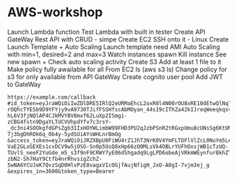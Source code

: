 # AWS-workshop

Launch Lambda function
    Test Lambda with built in tester
Create API GateWay
    Rest API with CRUD - simpe
Create EC2
    SSH onto it - Linux
Create Launch Template + Auto Scaling
    Launch template need AMI
    Auto Scaling with min=1, desired=2 and max=3
    Watch instances spawn
    Kill instance
    See new spawn + Check auto scaling activity
Create S3
    Add at least 1 file to it
    Make policy fully awailable for all
    From EC2 ls (aws s3 ls)
    Change policy for s3 for only available from API GateWay
Create cognito user pool
    Add JWT to GateWay

    https://example.com/callback
    #id_token=eyJraWQiOiIwZDlDRE5IRlQ2eURMaEhcL2oxR0l4N00rOU8xRE10dEtwQlNqTlRqV3pPTT0iLCJhbGciOiJSUzI1NiJ9.eyJhdF9oYXNoIjoiVGI0ckxZLWdYajIzWWVtUHF3TzgwUSIsInN1YiI6ImZmYzVlYTM0LTYyM2YtNDVkYS04MTAxLTE1YTY4YjYxNzFlMSIsImF1ZCI6IjJubzh1MGxqNW5vNjE3cGI4Y2puZWYxc2sxIiwidG9rZW5fdXNlIjoiaWQiLCJhdXRoX3RpbWUiOjE2ODE2NDYzNjIsImlzcyI6Imh0dHBzOlwvXC9jb2duaXRvLWlkcC51cy1lYXN0LTEuYW1hem9uYXdzLmNvbVwvdXMtZWFzdC0xXzBKbFNzajdzSCIsImNvZ25pdG86dXNlcm5hbWUiOiJ0ZXN0MSIsImV4cCI6MTY4MTY0OTk2MiwiaWF0IjoxNjgxNjQ2MzYyLCJqdGkiOiIwYjZkZmM2Ny04MjVkLTQyYmUtODg5ZS01NGIzZjc2YWZkZWIiLCJlbWFpbCI6InRlc3RAdGVzdC5jb20ifQ.fne6qTM7jQvvg8xHY5qrYhfSFYpyuPeA2MywHjbSXdLvuOCk4Hmcd5wQ1sjlU2u2eJh4p-rOQhcTYESb9D9YFYjy9vA9730TJifFSSHfscAbMOyan_44s19cIThZa42kIJreqWeeqkqsvtJWws-hL6V3fjNQlAP4CJkMVYBV0mxf62LuXp2ISmgi-zCBG4fstn9DgaYLTdCVUhpdYfv7c3rsY-_dc3ni4SOOkgfdGPsZgb31IxHOYWLimbW99FHD3PU2qJzbPSnR2tRGxpUmu8cUNsSg6KtUMZ8XXklEbWIX2YcHO-7j3bgDhROk6q_0b4y-5ydSUiAYsWHLnrBmOg
    &access_token=eyJraWQiOiJRZXBpU0FiWU4rZ1JhT3NrK0V4YmFLTDFlVlZcL0NuYm5LendZQUMxUHQ1MD0iLCJhbGciOiJSUzI1NiJ9.eyJzdWIiOiJmZmM1ZWEzNC02MjNmLTQ1ZGEtODEwMS0xNWE2OGI2MTcxZTEiLCJ0b2tlbl91c2UiOiJhY2Nlc3MiLCJzY29wZSI6InBob25lIG9wZW5pZCBlbWFpbCIsImF1dGhfdGltZSI6MTY4MTY0NjM2MiwiaXNzIjoiaHR0cHM6XC9cL2NvZ25pdG8taWRwLnVzLWVhc3QtMS5hbWF6b25hd3MuY29tXC91cy1lYXN0LTFfMEpsU3NqN3NIIiwiZXhwIjoxNjgxNjQ5OTYyLCJpYXQiOjE2ODE2NDYzNjIsInZlcnNpb24iOjIsImp0aSI6IjhhY2E0MzFmLTdlMjktNGMwMS1iYzY2LWViMWQ0N2UxNmI0MyIsImNsaWVudF9pZCI6IjJubzh1MGxqNW5vNjE3cGI4Y2puZWYxc2sxIiwidXNlcm5hbWUiOiJ0ZXN0MSJ9.Zt6LdoCheJjGCIYVVznNoBAdK-VaE2GLxGEXEs1cvDCV9w5jOSG-Sn0p5UsQ8xHp66zO0MLsVk4OBLrYUFhOxsjWB1cTzUQ-TUvlS_neeF2YuGde_m5_s3f9nF9CRWY7yE06dShgadq9LgLPD6obeAjVRkmWEynfurBkhZT9mrrTHlFqHr3sRs3bP31PcXgpBGURFDqF56nBNu2coUONkxItGIqPLP0DVR8UYJuD5HFeTKKDOJSrSfs-zbN2-Sh7HaY9Ctfb4nrRhvsigZchZ-5wNA6YCUJeK7QvzSqD0HlvPzE8vagxVIcOGjfAujNfigH_JxO-A8gI-7vjm3ej_g
    &expires_in=3600&token_type=Bearer